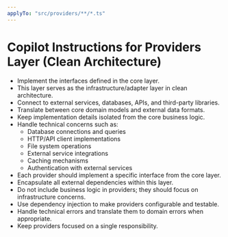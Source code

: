 ```yaml
---
applyTo: "src/providers/**/*.ts"
---
```


# Copilot Instructions for Providers Layer (Clean Architecture)

- Implement the interfaces defined in the core layer.
- This layer serves as the infrastructure/adapter layer in clean architecture.
- Connect to external services, databases, APIs, and third-party libraries.
- Translate between core domain models and external data formats.
- Keep implementation details isolated from the core business logic.
- Handle technical concerns such as:
  - Database connections and queries
  - HTTP/API client implementations
  - File system operations
  - External service integrations
  - Caching mechanisms
  - Authentication with external services
- Each provider should implement a specific interface from the core layer.
- Encapsulate all external dependencies within this layer.
- Do not include business logic in providers; they should focus on infrastructure concerns.
- Use dependency injection to make providers configurable and testable.
- Handle technical errors and translate them to domain errors when appropriate.
- Keep providers focused on a single responsibility.
